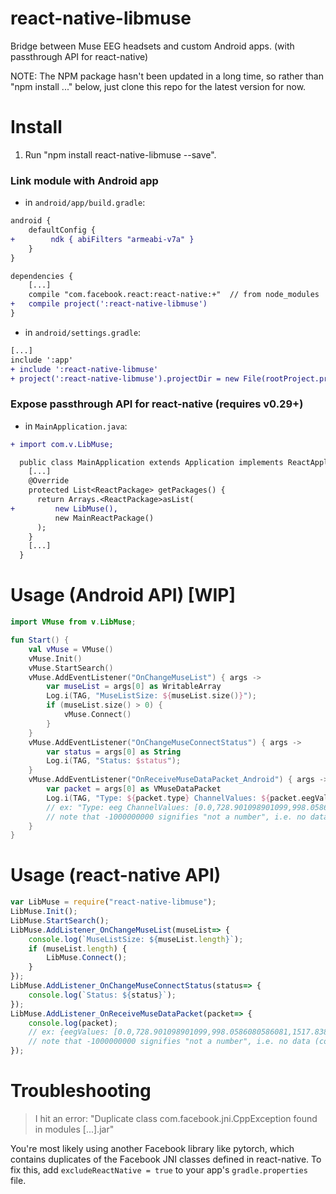 # react-native-libmuse

Bridge between Muse EEG headsets and custom Android apps. (with passthrough API for react-native)

NOTE: The NPM package hasn't been updated in a long time, so rather than "npm install ..." below, just clone this repo for the latest version for now.

# Install

1) Run "npm install react-native-libmuse --save".

### Link module with Android app

- in `android/app/build.gradle`:

```diff
android {
    defaultConfig {
+        ndk { abiFilters "armeabi-v7a" }
    }
}

dependencies {
    [...]
    compile "com.facebook.react:react-native:+"  // from node_modules
+   compile project(':react-native-libmuse')
}
```

- in `android/settings.gradle`:

```diff
[...]
include ':app'
+ include ':react-native-libmuse'
+ project(':react-native-libmuse').projectDir = new File(rootProject.projectDir, '../node_modules/react-native-libmuse/android')
```

### Expose passthrough API for react-native (requires v0.29+)

- in `MainApplication.java`:

```diff
+ import com.v.LibMuse;

  public class MainApplication extends Application implements ReactApplication {
    [...]
    @Override
    protected List<ReactPackage> getPackages() {
      return Arrays.<ReactPackage>asList(
+         new LibMuse(),
          new MainReactPackage()
      );
    }
    [...]
  }
```

# Usage (Android API) [WIP]

```kotlin
import VMuse from v.LibMuse;

fun Start() {
    val vMuse = VMuse()
    vMuse.Init()
    vMuse.StartSearch()
    vMuse.AddEventListener("OnChangeMuseList") { args ->
        var museList = args[0] as WritableArray
        Log.i(TAG, "MuseListSize: ${museList.size()}");
        if (museList.size() > 0) {
            vMuse.Connect()
        }
    }
    vMuse.AddEventListener("OnChangeMuseConnectStatus") { args ->
        var status = args[0] as String
        Log.i(TAG, "Status: $status");
    }
    vMuse.AddEventListener("OnReceiveMuseDataPacket_Android") { args ->
        var packet = args[0] as VMuseDataPacket
        Log.i(TAG, "Type: ${packet.type} ChannelValues: ${packet.eegValues.contentToString()}");
        // ex: "Type: eeg ChannelValues: [0.0,728.901098901099,998.0586080586081,1517.838827838828,-1000000000,-1000000000]"
        // note that -1000000000 signifies "not a number", i.e. no data (communication channel doesn't support NaN)
    }
}
```

# Usage (react-native API)

```javascript
var LibMuse = require("react-native-libmuse");
LibMuse.Init();
LibMuse.StartSearch();
LibMuse.AddListener_OnChangeMuseList(museList=> {
    console.log(`MuseListSize: ${museList.length}`);
	if (museList.length) {
        LibMuse.Connect();
    }
});
LibMuse.AddListener_OnChangeMuseConnectStatus(status=> {
    console.log(`Status: ${status}`);
});
LibMuse.AddListener_OnReceiveMuseDataPacket(packet=> {
    console.log(packet);
    // ex: {eegValues: [0.0,728.901098901099,998.0586080586081,1517.838827838828,-1000000000,-1000000000]}
	// note that -1000000000 signifies "not a number", i.e. no data (communication channel doesn't support NaN)
});
```

# Troubleshooting

> I hit an error: "Duplicate class com.facebook.jni.CppException found in modules [...].jar"

You're most likely using another Facebook library like pytorch, which contains duplicates of the Facebook JNI classes defined in react-native. To fix this, add `excludeReactNative = true` to your app's `gradle.properties` file.
